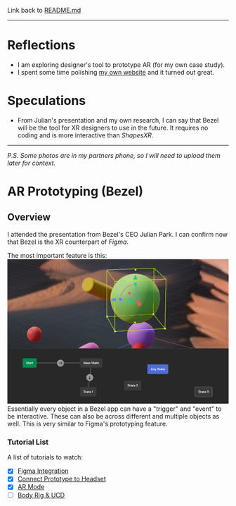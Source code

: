 Link back to [README.md](../README.md)

---
# Reflections
- I am exploring designer's tool to prototype AR (for my own case study). 
- I spent some time polishing [my own website](www.mingzhou.design) and it turned out great.  

# Speculations
- From Julian's presentation and my own research, I can say that Bezel will be the tool for XR designers to use in the future. It requires no coding and is more interactive than *ShapesXR*.  

---
*P.S. Some photos are in my partners phone, so I will need to upload them later  for context.* 
# AR Prototyping (Bezel)
## Overview
I attended the presentation from Bezel's CEO Julian Park. I can confirm now that Bezel is the XR counterpart of *Figma*. 

The most important feature is this: 
![img](_attachments/Bezel1.png)
Essentially every object in a Bezel app can have a "trigger" and "event" to be interactive. These can also be across different and multiple objects as well. This is very similar to Figma's prototyping feature. 
### Tutorial List
A list of tutorials to watch: 
- [x] [Figma Integration](https://www.youtube.com/watch?v=U2V6EgGrSm8)
- [x] [Connect Prototype to Headset](https://www.youtube.com/watch?v=cqviSEY4uLs)
- [x] [AR Mode](https://www.youtube.com/watch?v=cqviSEY4uLs)
- [ ] [Body Rig & UCD](https://www.youtube.com/watch?v=mw3Ol_fijBI)